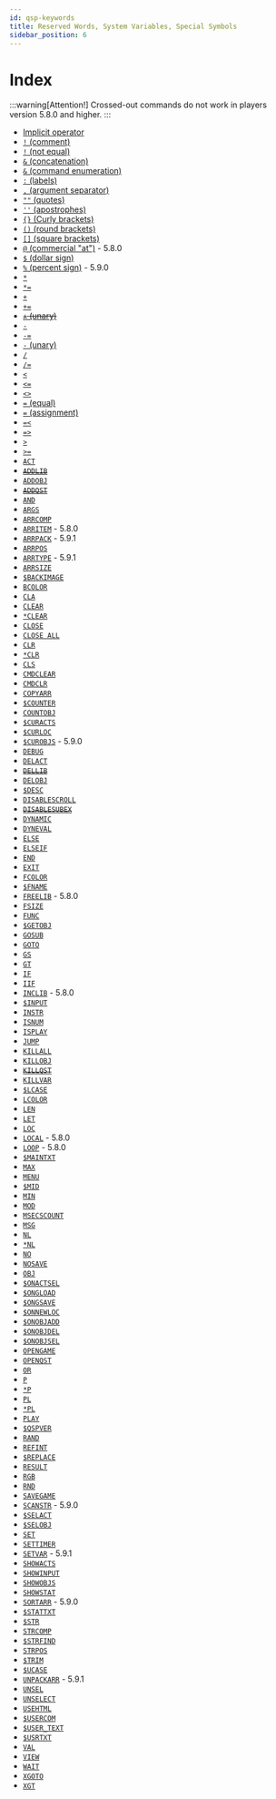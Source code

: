 ```yaml
---
id: qsp-keywords
title: Reserved Words, System Variables, Special Symbols
sidebar_position: 6
---
```


# Index

:::warning[Attention!]
Crossed-out commands do not work in players version 5.8.0 and higher.
:::

- [Implicit operator](qsp-keyword-operators#implicit-operator)
- [`!` (comment)](qsp-keyword-operators.md#-comment)
- [`!` (not equal)](qsp-keyword-operacion.md#-not-equal-1)
- [`&` (concatenation)](qsp-keyword-operacion.md#-concatenation)
- [`&` (command enumeration)](qsp-keyword-syntaxems.md#ampersand-)
- [`:` (labels)](qsp-keyword-syntaxems.md#labels-)
- [`,` (argument separator)](qsp-keyword-syntaxems.md#comma-)
- [`""` (quotes)](qsp-keyword-syntaxems.md#quote-)
- [`''` (apostrophes)](qsp-keyword-syntaxems.md#apostrophe-)
- [`{}` (Curly brackets)](qsp-keyword-syntaxems.md#curly-brackets-)
- [`()` (round brackets)](qsp-keyword-syntaxems.md#round-brackets-)
- [`[]` (square brackets)](qsp-keyword-syntaxems.md#square-brackets-)
- [`@` (commercial "at")](qsp-keyword-syntaxems#at-symbol-) - 5.8.0
- [`$` (dollar sign)](qsp-keyword-syntaxems#dollar-sign-)
- [`%` (percent sign)](qsp-keyword-syntaxems#percent-sign-) - 5.9.0
- [`*`](qsp-keyword-operacion.md#-multiplication)
- [`*=`](qsp-keyword-operacion.md#-multiplication-assignment)
- [`+`](qsp-keyword-operacion.md#-addition)
- [`+=`](qsp-keyword-operacion.md#-addition-assignment)
- ~~[`+` (unary)](qsp-keyword-operacion.md#--unary-minus)~~
- [`-`](qsp-keyword-operacion.md#--subtraction)
- [`-=`](qsp-keyword-operacion.md#--subtraction-assignment)
- [`-` (unary)](qsp-keyword-operacion.md#--unary-minus)
- [`/`](qsp-keyword-operacion.md#-division)
- [`/=`](qsp-keyword-operacion.md#-division-assignment)
- [`<`](qsp-keyword-operacion.md#-less-than)
- [`<=`](qsp-keyword-operacion.md#-less-than-or-equal)
- [`<>`](qsp-keyword-operacion.md#-not-equal)
- [`=` (equal)](qsp-keyword-operacion.md#-equal)
- [`=` (assignment)](qsp-keyword-operacion.md#-assignment)
- [`=<`](qsp-keyword-operacion.md#-equal-or-less)
- [`=>`](qsp-keyword-operacion.md#-equal-or-greater)
- [`>`](qsp-keyword-operacion.md#-greater-than)
- [`>=`](qsp-keyword-operacion.md#-greater-than-or-equal)
- [`ACT`](qsp-keyword-operators.md#act)
- ~~[`ADDLIB`](qsp-keyword-operators.md#inclib)~~
- [`ADDOBJ`](qsp-keyword-operators.md#addobj)
- ~~[`ADDQST`](qsp-keyword-operators.md#inclib)~~
- [`AND`](qsp-keyword-operacion.md#and)
- [`ARGS`](qsp-keyword-sys-var.md#args)
- [`ARRCOMP`](qsp-keyword-functions.md#arrcomp)
- [`ARRITEM`](qsp-keyword-functions.md#arritem) - 5.8.0
- [`ARRPACK`](qsp-keyword-functions.md#arrpack) - 5.9.1
- [`ARRPOS`](qsp-keyword-functions.md#arrpos)
- [`ARRTYPE`](qsp-keyword-functions.md#arrtype) - 5.9.1
- [`ARRSIZE`](qsp-keyword-functions.md#arrsize)
- [`$BACKIMAGE`](qsp-keyword-sys-var.md#backimage)
- [`BCOLOR`](qsp-keyword-sys-var.md#bcolor)
- [`CLA`](qsp-keyword-operators.md#cla)
- [`CLEAR`](qsp-keyword-operators.md#clear-1)
- [`*CLEAR`](qsp-keyword-operators.md#clear)
- [`CLOSE`](qsp-keyword-operators.md#close)
- [`CLOSE ALL`](qsp-keyword-operators.md#close-all)
- [`CLR`](qsp-keyword-operators.md#clear-1)
- [`*CLR`](qsp-keyword-operators.md#clear)
- [`CLS`](qsp-keyword-operators.md#cls)
- [`CMDCLEAR`](qsp-keyword-operators.md#cmdclear)
- [`CMDCLR`](qsp-keyword-operators.md#cmdclear)
- [`COPYARR`](qsp-keyword-operators.md#copyarr)
- [`$COUNTER`](qsp-keyword-sys-var.md#counter)
- [`COUNTOBJ`](qsp-keyword-functions.md#countobj)
- [`$CURACTS`](qsp-keyword-functions.md#curacts)
- [`$CURLOC`](qsp-keyword-functions.md#curloc)
- [`$CUROBJS`](qsp-keyword-functions.md#curobjs) - 5.9.0
- [`DEBUG`](qsp-keyword-sys-var.md#debug)
- [`DELACT`](qsp-keyword-operators.md#delact)
- ~~[`DELLIB`](qsp-keyword-operators.md#freelib)~~
- [`DELOBJ`](qsp-keyword-operators.md#delobj)
- [`$DESC`](qsp-keyword-functions.md#desc)
- [`DISABLESCROLL`](qsp-keyword-sys-var.md#disablescroll)
- ~~[`DISABLESUBEX`](qsp-keyword-sys-var.md#disablesubex)~~
- [`DYNAMIC`](qsp-keyword-operators.md#dynamic)
- [`DYNEVAL`](qsp-keyword-functions.md#dyneval)
- [`ELSE`](qsp-keyword-operators.md#else)
- [`ELSEIF`](qsp-keyword-operators.md#elseif)
- [`END`](qsp-keyword-syntaxems.md#end)
- [`EXIT`](qsp-keyword-operators.md#exit)
- [`FCOLOR`](qsp-keyword-sys-var.md#fcolor)
- [`$FNAME`](qsp-keyword-sys-var.md#fname)
- [`FREELIB`](qsp-keyword-operators.md#freelib) - 5.8.0
- [`FSIZE`](qsp-keyword-sys-var.md#fsize)
- [`FUNC`](qsp-keyword-functions.md#func)
- [`$GETOBJ`](qsp-keyword-functions.md#getobj)
- [`GOSUB`](qsp-keyword-operators.md#gosub)
- [`GOTO`](qsp-keyword-operators.md#goto)
- [`GS`](qsp-keyword-operators.md#gosub)
- [`GT`](qsp-keyword-operators.md#goto)
- [`IF`](qsp-keyword-operators.md#if)
- [`IIF`](qsp-keyword-functions.md#iif)
- [`INCLIB`](qsp-keyword-operators.md#inclib) - 5.8.0
- [`$INPUT`](qsp-keyword-functions.md#input)
- [`INSTR`](qsp-keyword-functions.md#instr)
- [`ISNUM`](qsp-keyword-functions.md#isnum)
- [`ISPLAY`](qsp-keyword-functions.md#isplay)
- [`JUMP`](qsp-keyword-operators.md#jump)
- [`KILLALL`](qsp-keyword-operators.md#killall)
- [`KILLOBJ`](qsp-keyword-operators.md#killobj)
- ~~[`KILLQST`](qsp-keyword-operators.md#freelib)~~
- [`KILLVAR`](qsp-keyword-operators.md#killvar)
- [`$LCASE`](qsp-keyword-functions.md#lcase)
- [`LCOLOR`](qsp-keyword-sys-var.md#lcolor)
- [`LEN`](qsp-keyword-functions.md#len)
- [`LET`](qsp-keyword-operators.md#let)
- [`LOC`](qsp-keyword-operacion.md#loc)
- [`LOCAL`](qsp-keyword-operators.md#local) - 5.8.0
- [`LOOP`](qsp-keyword-operators.md#loop) - 5.8.0
- [`$MAINTXT`](qsp-keyword-functions.md#maintxt)
- [`MAX`](qsp-keyword-functions.md#max)
- [`MENU`](qsp-keyword-operators.md#menu)
- [`$MID`](qsp-keyword-functions.md#mid)
- [`MIN`](qsp-keyword-functions.md#min)
- [`MOD`](qsp-keyword-operacion.md#mod)
- [`MSECSCOUNT`](qsp-keyword-functions.md#msecscount)
- [`MSG`](qsp-keyword-operators.md#msg)
- [`NL`](qsp-keyword-operators.md#nl-1)
- [`*NL`](qsp-keyword-operators.md#nl)
- [`NO`](qsp-keyword-operacion.md#no)
- [`NOSAVE`](qsp-keyword-sys-var.md#nosave)
- [`OBJ`](qsp-keyword-operacion.md#obj)
- [`$ONACTSEL`](qsp-keyword-sys-var.md#onactsel)
- [`$ONGLOAD`](qsp-keyword-sys-var.md#ongload)
- [`$ONGSAVE`](qsp-keyword-sys-var.md#ongsave)
- [`$ONNEWLOC`](qsp-keyword-sys-var.md#onnewloc)
- [`$ONOBJADD`](qsp-keyword-sys-var.md#onobjadd)
- [`$ONOBJDEL`](qsp-keyword-sys-var.md#onobjdel)
- [`$ONOBJSEL`](qsp-keyword-sys-var.md#onobjsel)
- [`OPENGAME`](qsp-keyword-operators.md#opengame)
- [`OPENQST`](qsp-keyword-operators.md#openqst)
- [`OR`](qsp-keyword-operacion.md#or)
- [`P`](qsp-keyword-operators.md#p-1)
- [`*P`](qsp-keyword-operators.md#p)
- [`PL`](qsp-keyword-operators.md#pl-1)
- [`*PL`](qsp-keyword-operators.md#pl)
- [`PLAY`](qsp-keyword-operators.md#play)
- [`$QSPVER`](qsp-keyword-functions.md#qspver)
- [`RAND`](qsp-keyword-functions.md#rand)
- [`REFINT`](qsp-keyword-operators.md#refint)
- [`$REPLACE`](qsp-keyword-functions.md#replace)
- [`RESULT`](qsp-keyword-sys-var.md#result)
- [`RGB`](qsp-keyword-functions.md#rgb)
- [`RND`](qsp-keyword-functions.md#rnd)
- [`SAVEGAME`](qsp-keyword-operators.md#savegame)
- [`SCANSTR`](qsp-keyword-operators.md#scanstr) - 5.9.0
- [`$SELACT`](qsp-keyword-functions.md#selact)
- [`$SELOBJ`](qsp-keyword-functions.md#selobj)
- [`SET`](qsp-keyword-operators.md#set)
- [`SETTIMER`](qsp-keyword-operators.md#settimer)
- [`SETVAR`](qsp-keyword-operators.md#setvar) - 5.9.1
- [`SHOWACTS`](qsp-keyword-operators.md#showacts)
- [`SHOWINPUT`](qsp-keyword-operators.md#showinput)
- [`SHOWOBJS`](qsp-keyword-operators.md#showobjs)
- [`SHOWSTAT`](qsp-keyword-operators.md#showstat)
- [`SORTARR`](qsp-keyword-operators.md#sortarr) - 5.9.0
- [`$STATTXT`](qsp-keyword-functions.md#stattxt)
- [`$STR`](qsp-keyword-functions.md#str)
- [`STRCOMP`](qsp-keyword-functions.md#strcomp)
- [`$STRFIND`](qsp-keyword-functions.md#strfind)
- [`STRPOS`](qsp-keyword-functions.md#strpos)
- [`$TRIM`](qsp-keyword-functions.md#trim)
- [`$UCASE`](qsp-keyword-functions.md#ucase)
- [`UNPACKARR`](qsp-keyword-operators.md#unpackarr) - 5.9.1
- [`UNSEL`](qsp-keyword-operators.md#unselect)
- [`UNSELECT`](qsp-keyword-operators.md#unselect)
- [`USEHTML`](qsp-keyword-sys-var.md#usehtml)
- [`$USERCOM`](qsp-keyword-sys-var.md#usercom)
- [`$USER_TEXT`](qsp-keyword-functions.md#user_text)
- [`$USRTXT`](qsp-keyword-functions.md#user_text)
- [`VAL`](qsp-keyword-functions.md#val)
- [`VIEW`](qsp-keyword-operators.md#view)
- [`WAIT`](qsp-keyword-operators.md#wait)
- [`XGOTO`](qsp-keyword-operators.md#xgoto)
- [`XGT`](qsp-keyword-operators.md#xgoto)